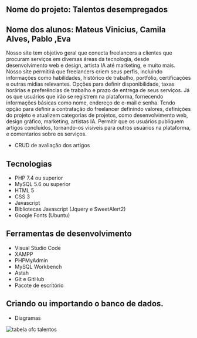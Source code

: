 ## Nome do projeto: Talentos desempregados
## Nome dos alunos: Mateus Vinicius, Camila Alves, Pablo ,Eva 

Nosso site tem objetivo geral que conecta freelancers a clientes que procuram serviços em diversas áreas da tecnologia, desde desenvolvimento web e design, artista IA até marketing, e muito mais.
Nosso site permitirá que freelancers criem seus perfis, incluindo informações como habilidades, histórico de trabalho, portfólio, certificações  e outras mídias relevantes.
Opções para definir disponibilidade, taxas horárias e preferências de trabalho e prazo de entrega de seus serviços.
Já os  que usuários  que irão se registrem na plataforma, fornecendo informações básicas como nome, endereço de e-mail e senha.
Tendo opção para definir a contratação do freelancer definindo valores, definições do projeto e atualizem categorias de projetos, como desenvolvimento web, design gráfico, marketing, artistas IA. 
Permitir que os usuários publiquem artigos concluídos, tornando-os visíveis para outros usuários na plataforma, e comentarios sobre os serviços.

- CRUD de avaliação dos artigos

## Tecnologias
- PHP 7.4 ou superior
- MySQL 5.6 ou superior
- HTML 5
- CSS 3
- Javascript
- Bibliotecas Javascript (Jquery e SweetAlert2)
- Google Fonts (Ubuntu)

## Ferramentas de desenvolvimento

- Visual Studio Code
- XAMPP
- PHPMyAdmin
- MySQL Workbench
- Astah
- Git e GitHub
- Pacote de escritório
## Criando ou importando o banco de dados.

- Diagramas

![tabela ofc talentos](https://github.com/Freezycode/talentos-desempregados-ofc/assets/164433371/ac789bda-0ccc-4046-bc00-5b19bb138d98)


